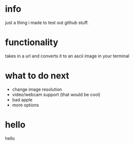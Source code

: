 # info
just a thing i made to test out github stuff.

# functionality
takes in a url and converts it to an ascii image in your terminal

# what to do next
- change image resolution
- video/webcam support (that would be cool)
- bad apple
- more options

# hello
hello
